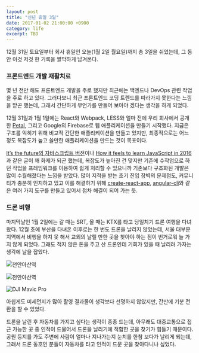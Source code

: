 ```yaml
---
layout: post
title: "신년 휴일 3일"
date: 2017-01-02 21:00:00 +0900
category: life
excerpt: TBD
---
```


12월 31일 토요일부터 회사 휴일인 오늘(1월 2일 월요일)까지 총 3일을 쉬었는데, 그 동안 이것 저것 한 기록을 짤막하게 남겨본다.

### 프론트엔드 개발 재활치료

몇 년 전만 해도 프론트엔드 개발을 주로 했지만 최근에는 백엔드나 DevOps 관련 작업을 주로 하고 있다. 그러다보니 최근 프론트엔드 코딩 트렌드를 따라가지 못한다는 느낌을 받곤 했는데, 그래서 간단하게 무언가를 만들어 보아야 겠다는 생각을 하게 되었다.

12월 31일과 1월 1일에는 React와 Webpack, LESS와 얼마 전에 우리 회사에서 공개한 [Petal][1], 그리고 Google의 Firebase로 웹 애플리케이션을 만들기 시작했다. 지금은 구조를 익히기 위해 비교적 간단한 애플리케이션을 만들고 있지만, 최종적으로는 어느 정도 복잡도가 높고 쓸만한 애플리케이션을 만드는 것이 목표이다. 

[It’s the future의 자바스크립트 버전][2]이나 [How it feels to learn JavaScript in 2016][3]과 같은 글이 꽤 화제가 되곤 했는데, 복잡도가 높아진 건 맞지만 기존에 수작업으로 하던 작업을 프레임워크를 이용하여 쉽게 처리할 수 있으니까 기존보다 구조화된 개발은 많이 수월해졌다는 느낌을 받았다. 많이 지적을 받는 초기 진입 장벽의 문제점도, 커뮤니티가 충분히 인지하고 있고 이를 해결하기 위해 [create-react-app][4], [angular-cli][5]와 같은 여러 가지 도구를 만들고 있어서 점차 해결이 되어 가는 듯.


### 드론 비행

마지막날인 1월 2일에는 갈 때는 SRT, 올 때는 KTX를 타고 당일치기 드론 여행을 다녀왔다. 12월 초에 부산을 다녀온 이후로는 한 번도 드론을 날리지 않았는데, 서울 대부분 지역에서 비행을 하지 못 해서 교외의 날릴 만한 곳을 찾아야 하는 점이 번거로워 늘 가지 않게 되었다. 그래도 적지 않은 돈을 주고 산 드론인데 기회가 있을 때 날리러 가자는 생각에 날을 잡았다.

![][6]

![][7]

![][8]

아쉽게도 미세먼지가 많아 촬영 결과물이 생각보다 선명하지 않았지만, 간만에 기분 전환을 할 수 있었다.

드론을 날린 후 자동차를 가지고 싶다는 생각이 종종 드는데, 아무래도 대중교통으로 접근 가능한 곳 중 인적이 드물어서 드론을 날리기에 적합한 곳을 찾기가 힘들기 때문이다. 공원 등지를 가도 주변에 사람이 얼마나 지나가는지 눈치를 한참 보다가 날리게 되는데, 그래서 드론 동호인 분들이 자동차를 타고 인적이 드문 곳을 찾아다니나 싶었다.

[1]:	http://shakrmedia.github.io/petal/
[2]:	https://medium.com/@boopathi/it-s-the-future-7a4207e028c2
[3]:	https://hackernoon.com/how-it-feels-to-learn-javascript-in-2016-d3a717dd577f
[4]:	https://github.com/facebookincubator/create-react-app
[5]:	https://github.com/angular/angular-cli
[6]:	https://cdn.si.mpli.st/2017-01-02-drone1.jpg "천안아산역"
[7]:	https://cdn.si.mpli.st/2017-01-02-drone2.jpg "천안아산역"
[8]:	https://cdn.si.mpli.st/2017-01-02-drone3.jpg "DJI Mavic Pro"